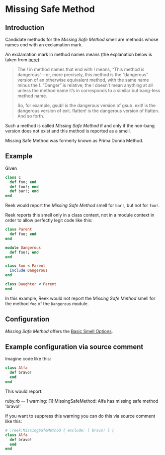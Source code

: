 # Missing Safe Method

## Introduction

Candidate methods for the _Missing Safe Method_ smell are methods whose names
end with an exclamation mark.

An exclamation mark in method names means (the explanation below is taken from
[here](http://dablog.rubypal.com/2007/8/15/bang-methods-or-danger-will-rubyist)):

> The ! in method names that end with ! means, “This method is dangerous”—or,
> more precisely, this method is the “dangerous” version of an otherwise
> equivalent method, with the same name minus the !. “Danger” is relative; the
> ! doesn’t mean anything at all unless the method name it’s in corresponds to
> a similar but bang-less method name.
>
> So, for example, gsub! is the dangerous version of gsub. exit! is the
> dangerous version of exit. flatten! is the dangerous version of flatten. And
> so forth.

Such a method is called _Missing Safe Method_ if and only if the non-bang
version does not exist and this method is reported as a smell.

Missing Safe Method was formerly known as Prima Donna Method. 

## Example

Given

```Ruby
class C
  def foo; end
  def foo!; end
  def bar!; end
end
```

Reek would report the _Missing Safe Method_ smell for `bar!`, but not for `foo!`.

Reek reports this smell only in a class context, not in a module context in order to allow perfectly legit code like this:


```Ruby
class Parent
  def foo; end
end

module Dangerous
  def foo!; end
end

class Son < Parent
  include Dangerous
end

class Daughter < Parent
end
```

In this example, Reek would not report the _Missing Safe Method_ smell for the
method `foo` of the `Dangerous` module.

## Configuration

_Missing Safe Method_ offers the [Basic Smell Options](Basic-Smell-Options.md).

## Example configuration via source comment

Imagine code like this:

```Ruby
class Alfa
  def bravo!
  end
end
```

This would report:

>>
ruby.rb -- 1 warning:
  [1]:MissingSafeMethod: Alfa has missing safe method 'bravo!'

If you want to suppress this warning you can do this via source comment like this:

```Ruby
# :reek:MissingSafeMethod { exclude: [ bravo! ] }
class Alfa
  def bravo!
  end
end
```
